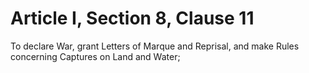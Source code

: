 # Article I, Section 8, Clause 11

To declare War, grant Letters of Marque and Reprisal, and make Rules
concerning Captures on Land and Water;
